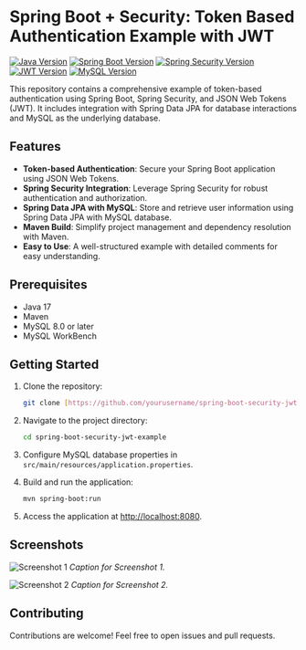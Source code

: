 # Spring Boot + Security: Token Based Authentication Example with JWT

[![Java Version](https://img.shields.io/badge/Java-11-green.svg)](https://docs.oracle.com/en/java/javase/11/)
[![Spring Boot Version](https://img.shields.io/badge/Spring%20Boot-2.5.3-green.svg)](https://spring.io/projects/spring-boot)
[![Spring Security Version](https://img.shields.io/badge/Spring%20Security-5.5.1-green.svg)](https://spring.io/projects/spring-security)
[![JWT Version](https://img.shields.io/badge/JWT-0.9.1-green.svg)](https://github.com/jwtk/jjwt)
[![MySQL Version](https://img.shields.io/badge/MySQL-8.0-blue.svg)](https://www.mysql.com/)

This repository contains a comprehensive example of token-based authentication using Spring Boot, Spring Security, and JSON Web Tokens (JWT). It includes integration with Spring Data JPA for database interactions and MySQL as the underlying database.

## Features

- **Token-based Authentication**: Secure your Spring Boot application using JSON Web Tokens.
- **Spring Security Integration**: Leverage Spring Security for robust authentication and authorization.
- **Spring Data JPA with MySQL**: Store and retrieve user information using Spring Data JPA with MySQL database.
- **Maven Build**: Simplify project management and dependency resolution with Maven.
- **Easy to Use**: A well-structured example with detailed comments for easy understanding.

## Prerequisites

- Java 17
- Maven
- MySQL 8.0 or later
- MySQL WorkBench

## Getting Started

1. Clone the repository:

    ```bash
    git clone [https://github.com/yourusername/spring-boot-security-jwt-example.git](https://github.com/Vimal1464/spring-boot-spring-security-jwt-authentication
    ```

2. Navigate to the project directory:

    ```bash
    cd spring-boot-security-jwt-example
    ```

3. Configure MySQL database properties in `src/main/resources/application.properties`.

4. Build and run the application:

    ```bash
    mvn spring-boot:run
    ```

5. Access the application at [http://localhost:8080](http://localhost:8080).

## Screenshots

![Screenshot 1](/path/to/screenshot1.png)
*Caption for Screenshot 1.*

![Screenshot 2](/path/to/screenshot2.png)
*Caption for Screenshot 2.*

## Contributing

Contributions are welcome! Feel free to open issues and pull requests.
